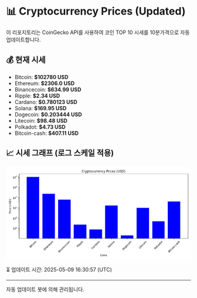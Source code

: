 
# 📊 Cryptocurrency Prices (Updated)

이 리포지토리는 CoinGecko API를 사용하여 코인 TOP 10 시세를 10분가격으로 자동 업데이트합니다.

## 💰 현재 시세
- Bitcoin: **$102780 USD**
- Ethereum: **$2306.0 USD**
- Binancecoin: **$634.99 USD**
- Ripple: **$2.34 USD**
- Cardano: **$0.780123 USD**
- Solana: **$169.95 USD**
- Dogecoin: **$0.203444 USD**
- Litecoin: **$98.48 USD**
- Polkadot: **$4.73 USD**
- Bitcoin-cash: **$407.11 USD**

## 📈 시세 그래프 (로그 스케일 적용)
![Crypto Prices](crypto_prices.png)

⏳ 업데이트 시간: 2025-05-09 16:30:57 (UTC)

---
자동 업데이트 봇에 의해 관리됩니다.
